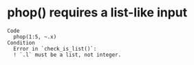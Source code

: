 # phop() requires a list-like input

    Code
      phop(1:5, ~.x)
    Condition
      Error in `check_is_list()`:
      ! `.l` must be a list, not integer.


